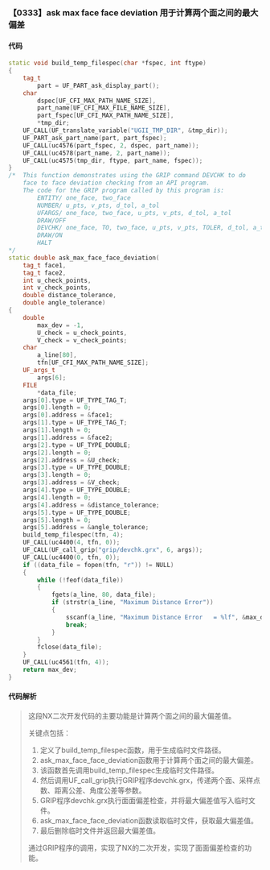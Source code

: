 ### 【0333】ask max face face deviation 用于计算两个面之间的最大偏差

#### 代码

```cpp
static void build_temp_filespec(char *fspec, int ftype)
{
    tag_t
        part = UF_PART_ask_display_part();
    char
        dspec[UF_CFI_MAX_PATH_NAME_SIZE],
        part_name[UF_CFI_MAX_FILE_NAME_SIZE],
        part_fspec[UF_CFI_MAX_PATH_NAME_SIZE],
        *tmp_dir;
    UF_CALL(UF_translate_variable("UGII_TMP_DIR", &tmp_dir));
    UF_PART_ask_part_name(part, part_fspec);
    UF_CALL(uc4576(part_fspec, 2, dspec, part_name));
    UF_CALL(uc4578(part_name, 2, part_name));
    UF_CALL(uc4575(tmp_dir, ftype, part_name, fspec));
}
/*  This function demonstrates using the GRIP command DEVCHK to do
    face to face deviation checking from an API program.
    The code for the GRIP program called by this program is:
        ENTITY/ one_face, two_face
        NUMBER/ u_pts, v_pts, d_tol, a_tol
        UFARGS/ one_face, two_face, u_pts, v_pts, d_tol, a_tol
        DRAW/OFF
        DEVCHK/ one_face, TO, two_face, u_pts, v_pts, TOLER, d_tol, a_tol
        DRAW/ON
        HALT
*/
static double ask_max_face_face_deviation(
    tag_t face1,
    tag_t face2,
    int u_check_points,
    int v_check_points,
    double distance_tolerance,
    double angle_tolerance)
{
    double
        max_dev = -1,
        U_check = u_check_points,
        V_check = v_check_points;
    char
        a_line[80],
        tfn[UF_CFI_MAX_PATH_NAME_SIZE];
    UF_args_t
        args[6];
    FILE
        *data_file;
    args[0].type = UF_TYPE_TAG_T;
    args[0].length = 0;
    args[0].address = &face1;
    args[1].type = UF_TYPE_TAG_T;
    args[1].length = 0;
    args[1].address = &face2;
    args[2].type = UF_TYPE_DOUBLE;
    args[2].length = 0;
    args[2].address = &U_check;
    args[3].type = UF_TYPE_DOUBLE;
    args[3].length = 0;
    args[3].address = &V_check;
    args[4].type = UF_TYPE_DOUBLE;
    args[4].length = 0;
    args[4].address = &distance_tolerance;
    args[5].type = UF_TYPE_DOUBLE;
    args[5].length = 0;
    args[5].address = &angle_tolerance;
    build_temp_filespec(tfn, 4);
    UF_CALL(uc4400(4, tfn, 0));
    UF_CALL(UF_call_grip("grip/devchk.grx", 6, args));
    UF_CALL(uc4400(0, tfn, 0));
    if ((data_file = fopen(tfn, "r")) != NULL)
    {
        while (!feof(data_file))
        {
            fgets(a_line, 80, data_file);
            if (strstr(a_line, "Maximum Distance Error"))
            {
                sscanf(a_line, "Maximum Distance Error   = %lf", &max_dev);
                break;
            }
        }
        fclose(data_file);
    }
    UF_CALL(uc4561(tfn, 4));
    return max_dev;
}

```

#### 代码解析

> 这段NX二次开发代码的主要功能是计算两个面之间的最大偏差值。
>
> 关键点包括：
>
> 1. 定义了build_temp_filespec函数，用于生成临时文件路径。
> 2. ask_max_face_face_deviation函数用于计算两个面之间的最大偏差。
> 3. 该函数首先调用build_temp_filespec生成临时文件路径。
> 4. 然后调用UF_call_grip执行GRIP程序devchk.grx，传递两个面、采样点数、距离公差、角度公差等参数。
> 5. GRIP程序devchk.grx执行面面偏差检查，并将最大偏差值写入临时文件。
> 6. ask_max_face_face_deviation函数读取临时文件，获取最大偏差值。
> 7. 最后删除临时文件并返回最大偏差值。
>
> 通过GRIP程序的调用，实现了NX的二次开发，实现了面面偏差检查的功能。
>
